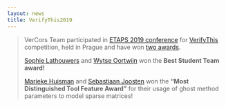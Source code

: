 ```yaml
---
layout: news
title: VerifyThis2019
---
```


>VerCors Team participated in [ETAPS 2019 conference](https://conf.researchr.org/home/etaps-2019) for [VerifyThis](https://conf.researchr.org/track/etaps-2019/verifythis-2019-papers) competition, held in Prague and have won [two awards](http://www.pm.inf.ethz.ch/research/verifythis/Prizes.html).
>
> [Sophie Lathouwers](https://wwwhome.ewi.utwente.nl/~lathouwerssam/) and [Wytse Oortwijn](http://wwwhome.ewi.utwente.nl/~oortwijnwhm/) won the **Best Student Team award!**
>
>[Marieke Huisman](http://wwwhome.ewi.utwente.nl/~marieke/) and [Sebastiaan Joosten](http://sjcjoosten.nl/) won the **“Most Distinguished Tool Feature Award”** for their usage of ghost method parameters to model sparse matrices!
>
